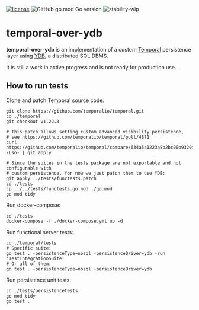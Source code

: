 [![license](https://img.shields.io/github/license/yandex/temporal-over-ydb)](https://github.com/yandex/temporal-over-ydb/blob/main/LICENSE)
![GitHub go.mod Go version](https://img.shields.io/github/go-mod/go-version/yandex/temporal-over-ydb)
![stability-wip](https://img.shields.io/badge/stability-wip-lightgrey.svg)

# temporal-over-ydb

**temporal-over-ydb** is an implementation of a custom [Temporal](https://temporal.io) persistence layer using [YDB](https://ydb.tech),
a distributed SQL DBMS.

It is still a work in active progress and is not ready for production use.

## How to run tests

Clone and patch Temporal source code:
```
git clone https://github.com/temporalio/temporal.git
cd ./temporal
git checkout v1.22.3

# This patch allows setting custom advanced visibility persistence,
# see https://github.com/temporalio/temporal/pull/4871
curl https://github.com/temporalio/temporal/compare/634a5a1223a8b2bc00b9320d17ed1f1b67182fb1..3f0ad69ad521ffb07e1bbdea1aa4da0adeb3be7e.diff -Lso- | git apply

# Since the suites in the tests package are not exportable and not configurable with
# custom persistence, for now we just patch them to use YDB:
git apply ../tests/functests.patch
cd ./tests
cp ../../tests/functests.go.mod ./go.mod
go mod tidy
```

Run docker-compose:
```
cd ./tests
docker-compose -f ./docker-compose.yml up -d
```

Run functional server tests:
```
cd ./temporal/tests
# Specific suite:
go test . -persistenceType=nosql -persistenceDriver=ydb -run 'TestIntegrationSuite'
# Or all of them:
go test . -persistenceType=nosql -persistenceDriver=ydb
```

Run persistence unit tests:
```
cd ./tests/persistencetests
go mod tidy
go test .
```
